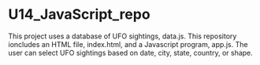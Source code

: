# U14_JavaScript_repo

This project uses a database of UFO sightings, data.js.  This repository ioncludes an HTML file, index.html, and a Javascript program, app.js.  The user can select UFO sightings based on date, city, state, country, or shape.